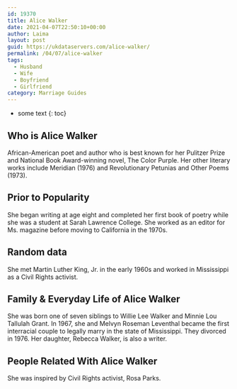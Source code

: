 ```yaml
---
id: 19370
title: Alice Walker
date: 2021-04-07T22:50:10+00:00
author: Laima
layout: post
guid: https://ukdataservers.com/alice-walker/
permalink: /04/07/alice-walker
tags:
  - Husband
  - Wife
  - Boyfriend
  - Girlfriend
category: Marriage Guides
---
```


* some text
{: toc}


## Who is Alice Walker
                  
                  
                  
African-American poet and author who is best known for her Pulitzer Prize and National Book Award-winning novel, The Color Purple. Her other literary works include Meridian (1976) and Revolutionary Petunias and Other Poems (1973).
                  
              
            
              
            
                
                
                
## Prior to Popularity
                  
                  
                  
She began writing at age eight and completed her first book of poetry while she was a student at Sarah Lawrence College. She worked as an editor for Ms. magazine before moving to California in the 1970s.
                  
              
            
              
            
                
                
                
## Random data
                  
                  
                  
She met Martin Luther King, Jr. in the early 1960s and worked in Mississippi as a Civil Rights activist.
                  
              
            
              
            
                
                
                
## Family & Everyday Life of Alice Walker
                  
                  
                  
She was born one of seven siblings to Willie Lee Walker and Minnie Lou Tallulah Grant. In 1967, she and Melvyn Roseman Leventhal became the first interracial couple to legally marry in the state of Mississippi. They divorced in 1976. Her daughter, Rebecca Walker, is also a writer. 
                  
              
            
              
            
                
                
                
## People Related With Alice Walker
                  
                  
                  
She was inspired by Civil Rights activist, Rosa Parks.
                  
              
            
              
            
                
              
            
              
              
            
            
              
            
          
          
          
